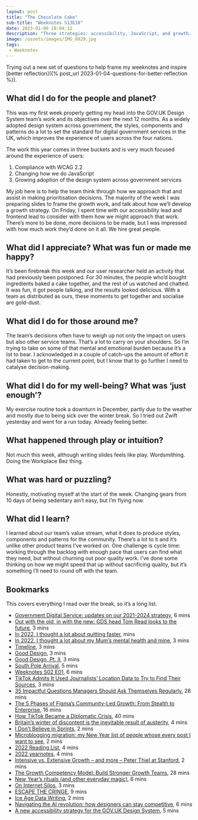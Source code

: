 ```yaml
---
layout: post
title: "The Chocolate Cake"
sub-title: "Weeknotes S13E18"
date: 2023-01-06 18:04:12
description: "Three strategies: accessibility, JavaScript, and growth. Plus team baking."
image: /assets/images/IMG_8929.jpg
tags:
 - Weeknotes
---
```

Trying out a new set of questions to help frame my weeknotes and inspire [better reflection]({% post_url 2023-01-04-questions-for-better-reflection %}). 

## What did I do for the people and planet?

This was my first week properly getting my head into the GOV.UK Design System team’s work and its objectives over the next 12 months. As a widely adopted design system across government, the styles, components and patterns do a lot to set the standard for digital government services in the UK, which improves the experience of users across the four nations. 

The work this year comes in three buckets and is very much focused around the experience of users:
1. Compliance with WCAG 2.2
2. Changing how we do JavaScript
3. Growing adoption of the design system across government services

My job here is to help the team think through how we approach that and assist in making prioritisation decisions. The majority of the week I was preparing slides to frame the growth work, and talk about how we’ll develop a growth strategy. On Friday, I spent time with our accessibility lead and frontend lead to consider with them how we might approach that work. There’s more to be done, more decisions to be made, but I was impressed with how much work they’d done on it all. We hire great people.

## What did I appreciate? What was fun or made me happy?

It’s been firebreak this week and our user researcher held an activity that had previously been postponed. For 30 minutes, the people who’d bought ingredients baked a cake together, and the rest of us watched and chatted. It was fun, it got people talking, and the results looked delicious. With a team as distributed as ours, these moments to get together and socialise are gold-dust.

## What did I do for those around me?

The team’s decisions often have to weigh up not only the impact on users but also other service teams. That’s a lot to carry on your shoulders. So I’m trying to take on some of that mental and emotional burden because it’s a lot to bear. I acknowledged in a couple of catch-ups the amount of effort it had taken to get to the current point, but I know that to go further I need to catalyse decision-making.

## What did I do for my well-being? What was ‘just enough’?

My exercise routine took a downturn in December, partly due to the weather and mostly due to being sick over the winter break. So I tried out Zwift yesterday and went for a run today. Already feeling better. 

## What happened through play or intuition?

Not much this week, although writing slides feels like play. Wordsmithing. Doing the Workplace Bez thing.

## What was hard or puzzling?

Honestly, motivating myself at the start of the week. Changing gears from 10 days of being sedentary ain’t easy, but I’m flying now.

## What did I learn?

I learned about our team’s value stream, what it does to produce styles, components and patterns for the community. There’s a lot to it and it’s unlike other product teams I’ve worked on. One challenge is cycle time: working through the backlog with enough pace that users can find what they need, but without churning out poor quality work. I’ve done some thinking on how we might speed that up without sacrificing quality, but it’s something I’ll need to round off with the team. 

## Bookmarks

This covers everything I read over the break, so it’s a long list. 

- [Government Digital Service: updates on our 2021-2024 strategy](https://gds.blog.gov.uk/2022/12/20/government-digital-service-updates-on-our-2021-2024-strategy/), 6 mins
- [Out with the old, in with the new: GDS head Tom Read looks to the future](https://www.civilserviceworld.com/in-depth/article/out-with-the-old-in-with-the-new-gds-head-tom-read-looks-to-the-future), 3 mins
- [In 2022, I thought a lot about quitting faster](https://www.ithoughtaboutthatalot.com/2022/quitting-faster), mins
- [In 2022, I thought a lot about my Mum’s mental health and mine](https://www.ithoughtaboutthatalot.com/2022/my-mums-mental-health-and-mine), 3 mins
- [Timeline](https://demotive.com/timeline), 3 mins
- [Good Design](https://blog.jim-nielsen.com/2022/good-design/), 3 mins
- [Good Design, Pt. II](https://blog.jim-nielsen.com/2022/good-design-pt-ii/), 3 mins
- [South Pole Arrival](https://brr.fyi/posts/south-pole-arrival), 5 mins
- [Weeknotes S02 E01](https://weeknot.es/weeknotes-s02-e01-39e22a4ea232), 6 mins
- [TikTok Admits It Used Journalists’ Location Data to Try to Find Their Sources](https://pxlnv.com/linklog/tiktok-journalists-sources/), 3 mins
- [35 Impactful Questions Managers Should Ask Themselves Regularly](https://review.firstround.com/35-impactful-questions-managers-should-ask-themselves-regularly), 28 mins
- [The 5 Phases of Figma’s Community-Led Growth: From Stealth to Enterprise](https://review.firstround.com/the-5-phases-of-figmas-community-led-growth-from-stealth-to-enterprise), 16 mins
- [How TikTok Became a Diplomatic Crisis](https://www.nytimes.com/2022/12/20/magazine/tiktok-us-china-diplomacy.html), 40 mins
- [Britain’s winter of discontent is the inevitable result of austerity](https://www.ft.com/content/b2154c20-c9d0-4209-9a47-95d114d31f2b), 4 mins
- [I Don’t Believe in Sprints](https://robinrendle.com/notes/i-don%E2%80%99t-believe-in-sprints/), 2 mins
- [Microblogging migration: my New Year list of people whose every post I want to see](https://blog.mattedgar.com/2023/01/02/microblogging-migration/), 2 mins
- [2022 Reading List](http://jlzych.com/2023/01/02/2022-reading-list/), 4 mins
- [2022 yearnotes](https://matthewsheret.wordpress.com/2023/01/02/2022-yearnotes/), 4 mins
- [Intensive vs. Extensive Growth – and more – Peter Thiel at Stanford](https://sjl.us/2010/12/01/intensive-vs-extensive-growth-and-more/), 2 mins
- [The Growth Competency Model: Build Stronger Growth Teams](https://www.reforge.com/blog/the-growth-competency-model), 28 mins
- [New Year’s rituals (and other everyday magic)](https://weeknot.es/new-years-rituals-and-other-everyday-magic-9769c8a470df), 6 mins
- [On Internet Silos](https://pxlnv.com/linklog/on-internet-silos/), 3 mins
- [ESCAPE THE CRINGE](https://joemuggs.tumblr.com/post/705161058723233792/escape-the-cringe), 9 mins
- [Ice Age Data Writing](https://warrenellis.ltd/marks/ice-age-data-writing/), 2 mins
- [Navigating the AI revolution: how designers can stay competitive](https://uxdesign.cc/navigating-the-ai-revolution-how-designers-can-stay-competitive-7798bc664210), 6 mins
- [A new accessibility strategy for the GOV.UK Design System](https://accessibility.blog.gov.uk/2023/01/06/a-new-accessibility-strategy-for-the-gov-uk-design-system/), 5 mins
